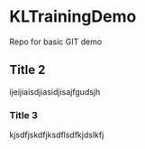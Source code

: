 # KLTrainingDemo
Repo for basic GIT demo

## Title 2

ijeijiaisdjiasidjisajfgudsjh

### Title 3
kjsdfjskdfjksdflsdfkjdslkfj
